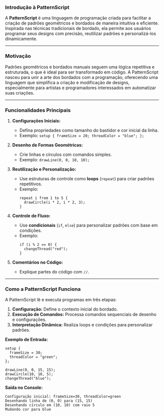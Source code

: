 ### **Introdução à PatternScript**

A **PatternScript** é uma linguagem de programação criada para facilitar a criação de padrões geométricos e bordados de maneira intuitiva e eficiente. Inspirada nas técnicas tradicionais de bordado, ela permite aos usuários programar seus designs com precisão, reutilizar padrões e personalizá-los dinamicamente.

---

### **Motivação**
Padrões geométricos e bordados manuais seguem uma lógica repetitiva e estruturada, o que é ideal para ser transformado em código. A PatternScript nasceu para unir a arte dos bordados com a programação, oferecendo uma linguagem que simplifica a criação e modificação de designs, especialmente para artistas e programadores interessados em automatizar suas criações.

---

### **Funcionalidades Principais**
1. **Configurações Iniciais:**
   - Defina propriedades como tamanho do bastidor e cor inicial da linha.
   - Exemplo: `setup { frameSize = 20; threadColor = "blue"; };`

2. **Desenho de Formas Geométricas:**
   - Crie linhas e círculos com comandos simples.
   - Exemplo: `drawLine(0, 0, 10, 10);`

3. **Reutilização e Personalização:**
   - Use estruturas de controle como **loops** (`repeat`) para criar padrões repetitivos.
   - Exemplo:
     ```plaintext
     repeat i from 1 to 5 {
       drawCircle(i * 2, i * 2, 3);
     }
     ```

4. **Controle de Fluxo:**
   - Use **condicionais** (`if`, `else`) para personalizar padrões com base em condições.
   - Exemplo:
     ```plaintext
     if (i % 2 == 0) {
       changeThread("red");
     }
     ```

5. **Comentários no Código:**
   - Explique partes do código com `//`.

---

### **Como a PatternScript Funciona**
A PatternScript lê e executa programas em três etapas:
1. **Configuração:** Define o contexto inicial do bordado.
2. **Execução de Comandos:** Processa comandos sequenciais de desenho e configurações.
3. **Interpretação Dinâmica:** Realiza loops e condições para personalizar padrões.

**Exemplo de Entrada:**
```plaintext
setup {
  frameSize = 30;
  threadColor = "green";
};

drawLine(0, 0, 15, 15);
drawCircle(10, 10, 5);
changeThread("blue");
```

**Saída no Console:**
```plaintext
Configuração inicial: frameSize=30, threadColor=green
Desenhando linha de (0, 0) para (15, 15)
Desenhando círculo em (10, 10) com raio 5
Mudando cor para blue
```
